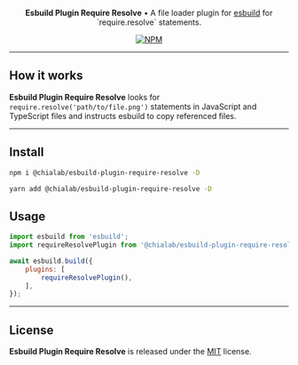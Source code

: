 <p align="center">
    <strong>Esbuild Plugin Require Resolve</strong> • A file loader plugin for <a href="https://esbuild.github.io/">esbuild</a> for `require.resolve` statements.
</p>

<p align="center">
    <a href="https://www.npmjs.com/package/@chialab/esbuild-plugin-require-resolve"><img alt="NPM" src="https://img.shields.io/npm/v/@chialab/esbuild-plugin-require-resolve.svg?style=flat-square"></a>
</p>

---

## How it works

**Esbuild Plugin Require Resolve** looks for `require.resolve('path/to/file.png')` statements in JavaScript and TypeScript files and instructs esbuild to copy referenced files.

---

## Install

```sh
npm i @chialab/esbuild-plugin-require-resolve -D
```

```sh
yarn add @chialab/esbuild-plugin-require-resolve -D
```

## Usage

```js
import esbuild from 'esbuild';
import requireResolvePlugin from '@chialab/esbuild-plugin-require-resolve';

await esbuild.build({
    plugins: [
        requireResolvePlugin(),
    ],
});
```

---

## License

**Esbuild Plugin Require Resolve** is released under the [MIT](https://github.com/chialab/rna/blob/main/packages/esbuild-plugin-require-resolve/LICENSE) license.
